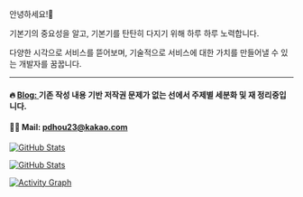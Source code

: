 안녕하세요!🙂

기본기의 중요성을 알고, 기본기를 탄탄히 다지기 위해 하루 하루 노력합니다.

다양한 시각으로 서비스를 뜯어보며, 기술적으로 서비스에 대한 가치를 만들어낼 수 있는 개발자를 꿈꿉니다.

---

#### 🔥 [Blog: ](https://devtheo.tistory.com/)기존 작성 내용 기반 저작권 문제가 없는 선에서 주제별 세분화 및 재 정리중입니다.
#### 🙏🏻 Mail: pdhou23@kakao.com
<!---
Hosinging/Hosinging is a ✨ special ✨ repository because its `README.md` (this file) appears on your GitHub profile.
You can click the Preview link to take a look at your changes.
--->

<!-- 전체 통계 (커밋 수 포함) -->
[![GitHub Stats](https://github-readme-stats.vercel.app/api?username=Hosinging&show_icons=true&theme=yeblu&include_all_commits=true&count_private=true)](https://github.com/anuraghazra/github-readme-stats)

<!-- 최근 1년 통계 (커밋 수 포함) -->
[![GitHub Stats](https://github-readme-stats.vercel.app/api?username=Hosinging&show_icons=true&theme=yeblu&count_private=true)](https://github.com/anuraghazra/github-readme-stats)

<!-- 활동 그래프 -->
[![Activity Graph](https://github-readme-activity-graph.vercel.app/graph?username=Hosinging&theme=react-dark)](https://github.com/ashutosh00710/github-readme-activity-graph)
